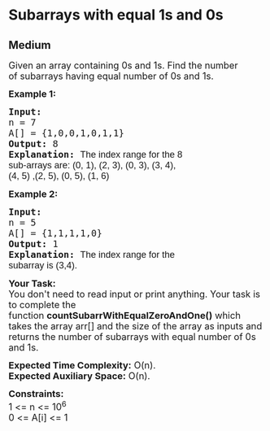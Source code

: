 # Subarrays with equal 1s and 0s
## Medium 
<div class="problem-statement" style="user-select: auto;">
                <p style="user-select: auto;"></p><p style="user-select: auto;"><span style="font-size: 18px; user-select: auto;">Given an array containing 0s and 1s. Find the number of&nbsp;subarrays having equal number of 0s and 1s. </span></p>

<p style="user-select: auto;"><strong style="user-select: auto;"><span style="font-size: 18px; user-select: auto;">Example 1:</span></strong></p>

<pre style="user-select: auto;"><strong style="user-select: auto;"><span style="font-size: 18px; user-select: auto;">Input:
</span></strong><span style="font-size: 18px; user-select: auto;">n = 7
A[] = {1,0,0,1,0,1,1}
<strong style="user-select: auto;">Output: </strong>8<strong style="user-select: auto;">
Explanation: </strong></span><span style="font-family: arial, helvetica, sans-serif; user-select: auto;"><span style="font-size: 18px; user-select: auto;">The index range for the 8 
sub-arrays are: (</span></span><span style="font-family: arial, helvetica, sans-serif; user-select: auto;"><span style="font-size: 18px; user-select: auto;">0, 1), (2, 3), (0, 3), (3, 4), 
(4, 5) ,</span></span><span style="font-family: arial, helvetica, sans-serif; user-select: auto;"><span style="font-size: 18px; user-select: auto;">(2, 5), (0, 5), (1, 6)</span></span></pre>

<p style="user-select: auto;"><strong style="user-select: auto;"><span style="font-size: 18px; user-select: auto;">Example 2:</span></strong></p>

<pre style="user-select: auto;"><strong style="user-select: auto;"><span style="font-size: 18px; user-select: auto;">Input:
</span></strong><span style="font-size: 18px; user-select: auto;">n = 5
A[] = {1,1,1,1,0}
<strong style="user-select: auto;">Output: </strong>1<strong style="user-select: auto;">
Explanation: </strong></span><span style="font-family: arial, helvetica, sans-serif; user-select: auto;"><span style="font-size: 18px; user-select: auto;">The index range for the 
subarray is (3,4).</span></span></pre>

<p style="user-select: auto;"><span style="font-size: 18px; user-select: auto;"><strong style="user-select: auto;">Your Task:</strong><br style="user-select: auto;">
You don't need to read input or print anything. Your task is to complete the function&nbsp;<strong style="user-select: auto;">countSubarrWithEqualZeroAndOne()</strong>&nbsp;which takes the array arr[] and the size of the array as inputs and returns the number of subarrays with equal number of 0s and 1s.</span></p>

<p style="user-select: auto;"><span style="font-size: 18px; user-select: auto;"><strong style="user-select: auto;">Expected Time Complexity:</strong>&nbsp;O(n).<br style="user-select: auto;">
<strong style="user-select: auto;">Expected Auxiliary Space:</strong>&nbsp;O(n).</span></p>

<p style="user-select: auto;"><span style="font-size: 18px; user-select: auto;"><strong style="user-select: auto;">Constraints:</strong><br style="user-select: auto;">
1 &lt;= n&nbsp;&lt;= 10<sup style="user-select: auto;">6</sup><br style="user-select: auto;">
0 &lt;= A[i] &lt;= 1</span></p>
 <p style="user-select: auto;"></p>
            </div>
